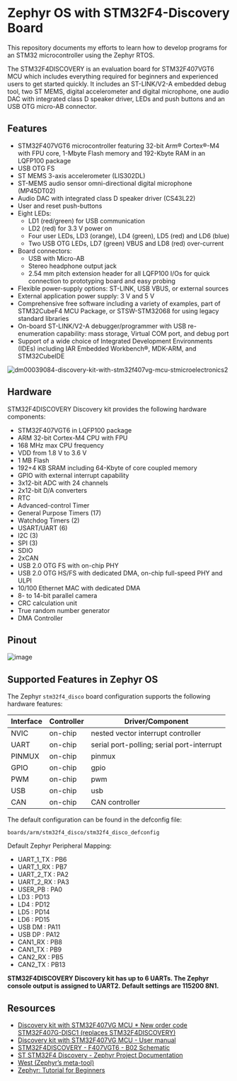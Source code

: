 # Zephyr OS with STM32F4-Discovery Board

This repository documents my efforts to learn how to develop programs for an STM32 microcontroller using the Zephyr RTOS.

The STM32F4DISCOVERY is an evaluation board for STM32F407VGT6 MCU which includes everything required for beginners and experienced users to get started quickly. It includes an ST-LINK/V2-A embedded debug tool, two ST MEMS, digital accelerometer and digital microphone, one audio DAC with integrated class D speaker driver, LEDs and push buttons and an USB OTG micro-AB connector.

## Features

- STM32F407VGT6 microcontroller featuring 32-bit Arm® Cortex®-M4 with FPU core, 1-Mbyte Flash memory and 192-Kbyte RAM in an LQFP100 package
- USB OTG FS
- ST MEMS 3-axis accelerometer (LIS302DL)
- ST-MEMS audio sensor omni-directional digital microphone (MP45DT02)
- Audio DAC with integrated class D speaker driver (CS43L22)
- User and reset push-buttons
- Eight LEDs:
  - LD1 (red/green) for USB communication
  - LD2 (red) for 3.3 V power on 
  - Four user LEDs, LD3 (orange), LD4 (green), LD5 (red) and LD6 (blue)
  - Two USB OTG LEDs, LD7 (green) VBUS and LD8 (red) over-current
- Board connectors:
  - USB with Micro-AB
  - Stereo headphone output jack
  - 2.54 mm pitch extension header for all LQFP100 I/Os for quick connection to prototyping board and easy probing
- Flexible power-supply options: ST-LINK, USB VBUS, or external sources
- External application power supply: 3 V and 5 V
- Comprehensive free software including a variety of examples, part of STM32CubeF4 MCU Package, or STSW-STM32068 for using legacy standard libraries
- On-board ST-LINK/V2-A debugger/programmer with USB re-enumeration capability: mass storage, Virtual COM port, and debug port
- Support of a wide choice of Integrated Development Environments (IDEs) including IAR Embedded Workbench®, MDK-ARM, and STM32CubeIDE

![dm00039084-discovery-kit-with-stm32f407vg-mcu-stmicroelectronics2](https://github.com/m3y54m/stm32f4-discovery-zephyr/assets/1549028/ba54764c-32a9-4404-aa91-65588bfeb8db)

## Hardware

STM32F4DISCOVERY Discovery kit provides the following hardware components:

- STM32F407VGT6 in LQFP100 package
- ARM 32-bit Cortex-M4 CPU with FPU
- 168 MHz max CPU frequency
- VDD from 1.8 V to 3.6 V
- 1 MB Flash
- 192+4 KB SRAM including 64-Kbyte of core coupled memory
- GPIO with external interrupt capability
- 3x12-bit ADC with 24 channels
- 2x12-bit D/A converters
- RTC
- Advanced-control Timer
- General Purpose Timers (17)
- Watchdog Timers (2)
- USART/UART (6)
- I2C (3)
- SPI (3)
- SDIO
- 2xCAN
- USB 2.0 OTG FS with on-chip PHY
- USB 2.0 OTG HS/FS with dedicated DMA, on-chip full-speed PHY and ULPI
- 10/100 Ethernet MAC with dedicated DMA
- 8- to 14-bit parallel camera
- CRC calculation unit
- True random number generator
- DMA Controller

## Pinout

![image](https://github.com/m3y54m/stm32f4-discovery-zephyr/assets/1549028/db83825e-bc4f-4850-be38-ce8d5cd27a1c)

## Supported Features in Zephyr OS

The Zephyr `stm32f4_disco` board configuration supports the following hardware features:

| Interface | Controller | Driver/Component |
|-|-|-|
| NVIC | on-chip | nested vector interrupt controller |
| UART | on-chip | serial port-polling; serial port-interrupt |
| PINMUX | on-chip | pinmux |  
| GPIO | on-chip | gpio |
| PWM | on-chip | pwm |
| USB | on-chip | usb |
| CAN | on-chip | CAN controller |

The default configuration can be found in the defconfig file:

`boards/arm/stm32f4_disco/stm32f4_disco_defconfig`

Default Zephyr Peripheral Mapping:

- UART_1_TX : PB6
- UART_1_RX : PB7
- UART_2_TX : PA2
- UART_2_RX : PA3
- USER_PB : PA0
- LD3 : PD13
- LD4 : PD12
- LD5 : PD14
- LD6 : PD15
- USB DM : PA11
- USB DP : PA12
- CAN1_RX : PB8
- CAN1_TX : PB9
- CAN2_RX : PB5
- CAN2_TX : PB13

**STM32F4DISCOVERY Discovery kit has up to 6 UARTs. The Zephyr console output is assigned to UART2. Default settings are 115200 8N1.**

## Resources

- [Discovery kit with STM32F407VG MCU * New order code STM32F407G-DISC1 (replaces STM32F4DISCOVERY)](https://www.st.com/en/evaluation-tools/stm32f4discovery.html)
- [Discovery kit with STM32F407VG MCU - User manual](https://www.st.com/resource/en/user_manual/um1472-discovery-kit-with-stm32f407vg-mcu-stmicroelectronics.pdf)
- [STM32F4DISCOVERY - F407VGT6 - B02 Schematic](https://www.st.com/content/ccc/resource/technical/layouts_and_diagrams/schematic_pack/group1/0f/91/8b/39/b3/78/4d/c4/MB997-F407VGT6-B02_Schematic/files/MB997-F407VGT6-B02_Schematic.pdf/jcr:content/translations/en.MB997-F407VGT6-B02_Schematic.pdf)
- [ST STM32F4 Discovery - Zephyr Project Documentation](https://docs.zephyrproject.org/latest/boards/arm/stm32f4_disco/doc/index.html)
- [West (Zephyr’s meta-tool)](https://docs.zephyrproject.org/latest/develop/west/index.html)
- [Zephyr: Tutorial for Beginners](https://maksimdrachov.github.io/zephyr-rtos-tutorial/)
